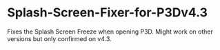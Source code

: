 # Splash-Screen-Fixer-for-P3Dv4.3

Fixes the Splash Screen Freeze when opening P3D. Might work on other versions but only confirmed on v4.3.
